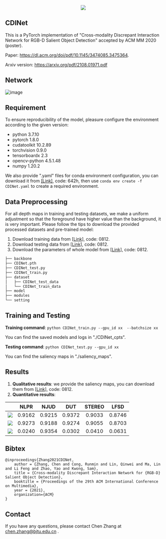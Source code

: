 <div align=center>
<img src = https://2021.acmmm.org/img/acmmm2021_logo.1f9d3343.png>
</div>

## CDINet

This is a PyTorch implementation of "Cross-modality Discrepant Interaction Network for RGB-D Salient Object Detection" accepted by ACM MM 2020 (poster).

Paper: https://dl.acm.org/doi/pdf/10.1145/3474085.3475364. 

Arxiv version: https://arxiv.org/pdf/2108.01971.pdf

## Network
![image](https://user-images.githubusercontent.com/45169768/129518120-d6ffaf4c-896b-4030-8b48-fc586998b417.png)

## Requirement

To ensure reproducibility of the model, pleasure configure the environment according to the given version:

- python 3.7.10
- pytorch 1.8.0
- cudatoolkit 10.2.89
- torchvision 0.9.0
- tensorboardx 2.3
- opencv-python 4.5.1.48
- numpy 1.20.2



We also provide ".yaml" files for conda environment configuration, you can download it from [[Link]](https://pan.baidu.com/s/1o7yo6_86K1Ey6ZHhpiwRyg), code: 642h, then use `conda env create -f CDINet.yaml` to create a required environment.



## Data Preprocessing

For all depth maps in training and testing datasets, we make a uniform adjustment so that  the foreground have higher value than the background, it is very important. Please follow the tips to download the provided processed datasets and pre-trained model:

1. Download training data  from [[Link](https://pan.baidu.com/s/1jm-B10GfOinp9G17VsxH_A)], code: 0812.
2. Download testing data from [[Link](https://pan.baidu.com/s/1PncdQcU5jptqYjfwJfBopA)], code: 0812.
3. Download the parameters of whole model from  [[Link](https://pan.baidu.com/s/1b9mtXawoTktO7mmWdS1ccA)], code: 0812.

```python
├── backbone 
├── CDINet.pth
├── CDINet_test.py
├── CDINet_train.py
├── dataset
│   ├── CDINet_test_data
│   └── CDINet_train_data
├── model
├── modules
└── setting
```





## Training and Testing

**Training command**: `python CDINet_train.py --gpu_id xx  --batchsize xx`

You can find the saved models and logs in "./CDINet_cpts".


**Testing command**: `python CDINet_test.py --gpu_id xx` 

You can find the saliency maps in "./saliency_maps".



## Results

1. **Qualitative results**: we provide the saliency maps, you can download them from [[Link](https://pan.baidu.com/s/1yDlwuOgqTKkO3LDXqyfQ2w)], code: 0812.
2. **Quantitative results**: 


|              |  NLPR  |  NJUD  |  DUT   | STEREO |  LFSD  |
| :----------: | :----: | :----: | :----: | :----: | :----: |
| ![](https://latex.codecogs.com/svg.image?F_{max}) | 0.9162 | 0.9215 | 0.9372 | 0.9033 | 0.8746 |
| ![](https://latex.codecogs.com/svg.image?S_{\alpha}) | 0.9273 | 0.9188 | 0.9274 | 0.9055 | 0.8703 |
| ![](https://latex.codecogs.com/svg.image?MAE)   | 0.0240 | 0.9354 | 0.0302 | 0.0410 | 0.0631 |


## Bibtex

```
@inproceedings{Zhang2021CDINet, 
    author = {Zhang, Chen and Cong, Runmin and Lin, Qinwei and Ma, Lin and Li Feng and Zhao, Yao and Kwong, Sam},   
    title = {Cross-modality Discrepant Interaction Network for {RGB-D} Salient Object Detection},     
    booktitle = {Proceedings of the 29th ACM International Conference on Multimedia},     
    year = {2021},
    organization={ACM}
} 
```



## Contact

If you have any questions, please contact Chen Zhang at [chen.zhang@bjtu.edu.cn](mailto:chen.zhang@bjtu.edu.cn) .
